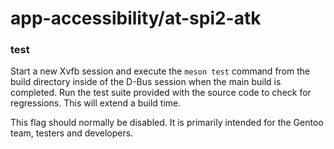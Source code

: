 # app-accessibility/at-spi2-atk

### test
Start a new Xvfb session and execute the `meson test` command from the build directory inside of the D-Bus session when the main build is completed. Run the test suite provided with the source code to check for regressions. This will extend a build time.

This flag should normally be disabled. It is primarily intended for the Gentoo team, testers and developers.
